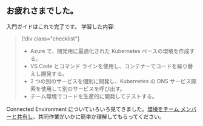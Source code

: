 ## <a name="well-done"></a>お疲れさまでした。
入門ガイドはこれで完了です。 学習した内容:

> [!div class="checklist"]
> * Azure で、開発用に最適化された Kubernetes ベースの環境を作成する。
> * VS Code とコマンド ラインを使用し、コンテナーでコードを繰り替えし開発する。
> * 2 つの別のサービスを個別に開発し、Kubernetes の DNS サービス探索を使用して別のサービスを呼び出す。
> * チーム環境でコードを生産的に開発してテストする。

Connected Environment についていろいろ見てきました。[環境をチーム メンバーと共有し](../how-to/share-dev-environment.md)、共同作業がいかに簡単か理解してもらってください。